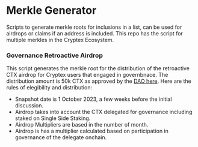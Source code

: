 # Merkle Generator

Scripts to generate merkle roots for inclusions in a list, can be used for airdrops or claims if an address is included. This repo has the script for multiple merkles in the Cryptex Ecosystem.

### Governance Retroactive Airdrop

This script generates the merkle root for the distribution of the retroactive CTX airdrop for Cryptex users that engaged in governbnace. The distribution amount is 50k CTX as approved by the [DAO here](https://forum.cryptex.finance/t/align-single-sided-staking-rewards/374). Here are the rules of elegibility and distribution:

- Snapshot date is 1 October 2023, a few weeks before the initial discussion.
- Airdrop takes into account the CTX delegated for governance including staked on Single Side Staking.
- Airdrop Multipliers are based in the number of month.
- Airdrop is has a multiplier calculated based on participation in governance of the delegate onchain.
